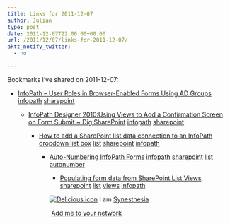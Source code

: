 ```yaml
---
title: Links for 2011-12-07
author: Julian
type: post
date: 2011-12-07T22:00:00+00:00
url: /2011/12/07/links-for-2011-12-07/
aktt_notify_twitter:
  - no

---
```

Bookmarks I&#8217;ve shared on 2011-12-07:

  * [InfoPath &ndash; User Roles in Browser-Enabled Forms Using AD Groups][1] 
    [infopath][2] [sharepoint][3] </li> 
    
      * [InfoPath Designer 2010:Using Views to Add a Confirmation Screen on Form Submit ~ Dig SharePoint][4] 
        [infopath][2] [sharepoint][3] </li> 
        
          * [How to add a SharePoint list data connection to an InfoPath dropdown list box][5] 
            [list][6] [sharepoint][3] [infopath][2] </li> 
            
              * [Auto-Numbering InfoPath Forms][7] 
                [infopath][2] [sharepoint][3] [list][6] [autonumber][8] </li> 
                
                  * [Populating form data from SharePoint List Views][9] 
                    [sharepoint][3] [list][6] [views][10] [infopath][2] </li> </ul> 
                    
                    <p class="deliciouslink">
                      <a href="http://del.icio.us/synesthesia" title="See all my bookmarks on del.icio.us"><img src="https://www.synesthesia.co.uk/images/deliciousicon.jpg" alt="Delicious icon" /></a>&nbsp;I am <a href="http://del.icio.us/synesthesia" title="See all my bookmarks on del.icio.us">Synesthesia</a>
                    </p>
                    
                    <p class="deliciouslink">
                      <a href="http://del.icio.us/network?add=synesthesia" title="Add me to your del.icio.us network"><img src="https://www.synesthesia.co.uk/images/add.gif" alt="" /></a>&nbsp;<a href="http://del.icio.us/network?add=synesthesia" title="Add me to your del.icio.us network">Add me to your network</a>
                    </p>

 [1]: http://claytoncobb.wordpress.com/2009/07/19/infopath-user-roles-in-browser-enabled-forms-using-groups
 [2]: http://www.delicious.com/synesthesia/infopath
 [3]: http://www.delicious.com/synesthesia/sharepoint
 [4]: http://digsharepoint.blogspot.com/2011/06/infopath-designer-2010using-views-to.html
 [5]: http://www.codeproject.com/KB/sharepoint/InfopathSharePointList.aspx
 [6]: http://www.delicious.com/synesthesia/list
 [7]: http://claytoncobb.wordpress.com/2009/06/15/auto-numbering-infopath-forms
 [8]: http://www.delicious.com/synesthesia/autonumber
 [9]: http://blogs.msdn.com/b/infopath/archive/2007/01/15/populating-form-data-from-sharepoint-list-views.aspx
 [10]: http://www.delicious.com/synesthesia/views